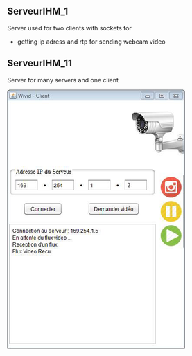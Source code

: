 ServeurIHM_1 
--------------------------
Server used for two clients with sockets for 
 * getting ip adress and rtp for sending webcam video


ServeurIHM_11
-----------------------------------
Server for many servers and one client


![Alt text](https://github.com/AlPazinou/Wivid/blob/main/11354774_880828158678814_249723133_n%20(2).jpg?raw=true "Title")
